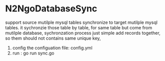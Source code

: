 # N2NgoDatabaseSync
support source mutilple mysql tables  synchronize to target mutilple mysql tables.
it sychronzie those table by table, 
for same table but come from mutilple database,  sychronzation process just simple add records together, so them should not contains same unique key,   
1. config the configuation file: config.yml
2. run : go run sync.go 
